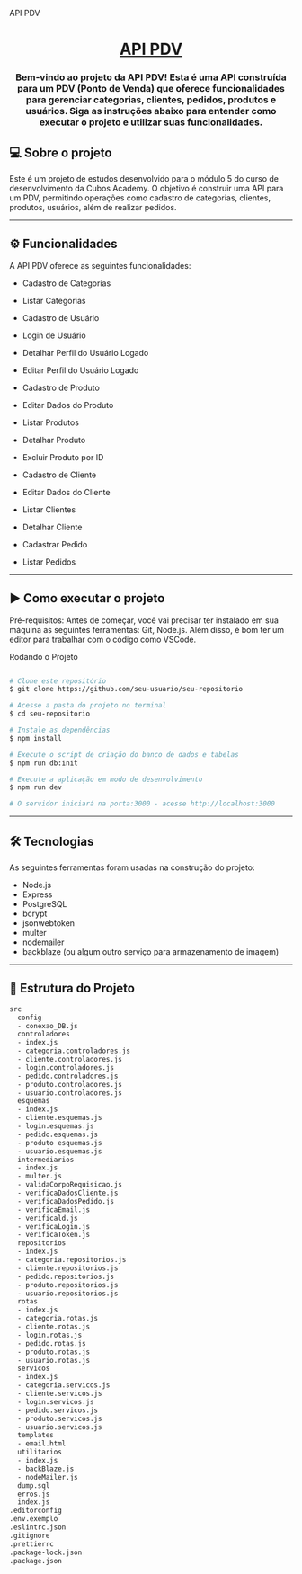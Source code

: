 API PDV
<h1 align="center">
    <a href="#" alt="API PDV"> API PDV </a>
</h1>
<h3 align="center">
    Bem-vindo ao projeto da API PDV! Esta é uma API construída para um PDV (Ponto de Venda) que oferece funcionalidades para gerenciar categorias, clientes, pedidos, produtos e usuários. Siga as instruções abaixo para entender como executar o projeto e utilizar suas funcionalidades.
</h3>

## 💻 Sobre o projeto
Este é um projeto de estudos desenvolvido para o módulo 5 do curso de desenvolvimento da Cubos Academy. O objetivo é construir uma API para um PDV, permitindo operações como cadastro de categorias, clientes, produtos, usuários, além de realizar pedidos.

---

## ⚙️ Funcionalidades
A API PDV oferece as seguintes funcionalidades:

- Cadastro de Categorias
- Listar Categorias

- Cadastro de Usuário
- Login de Usuário
- Detalhar Perfil do Usuário Logado
- Editar Perfil do Usuário Logado

- Cadastro de Produto
- Editar Dados do Produto
- Listar Produtos
- Detalhar Produto
- Excluir Produto por ID

- Cadastro de Cliente
- Editar Dados do Cliente
- Listar Clientes
- Detalhar Cliente

- Cadastrar Pedido
- Listar Pedidos

---

## ▶️ Como executar o projeto
Pré-requisitos:
Antes de começar, você vai precisar ter instalado em sua máquina as seguintes ferramentas:
Git, Node.js.
Além disso, é bom ter um editor para trabalhar com o código como VSCode.

Rodando o Projeto
```bash

# Clone este repositório
$ git clone https://github.com/seu-usuario/seu-repositorio

# Acesse a pasta do projeto no terminal
$ cd seu-repositorio

# Instale as dependências
$ npm install

# Execute o script de criação do banco de dados e tabelas
$ npm run db:init

# Execute a aplicação em modo de desenvolvimento
$ npm run dev

# O servidor iniciará na porta:3000 - acesse http://localhost:3000

```

---

## 🛠 Tecnologias
As seguintes ferramentas foram usadas na construção do projeto:

- Node.js
- Express
- PostgreSQL
- bcrypt
- jsonwebtoken
- multer
- nodemailer
- backblaze (ou algum outro serviço para armazenamento de imagem)

---

## 🧱 Estrutura do Projeto

```sh
src
  config
  - conexao_DB.js
  controladores
  - index.js
  - categoria.controladores.js
  - cliente.controladores.js
  - login.controladores.js
  - pedido.controladores.js
  - produto.controladores.js
  - usuario.controladores.js
  esquemas
  - index.js
  - cliente.esquemas.js
  - login.esquemas.js
  - pedido.esquemas.js
  - produto esquemas.js
  - usuario.esquemas.js
  intermediarios
  - index.js
  - multer.js
  - validaCorpoRequisicao.js
  - verificaDadosCliente.js
  - verificaDadosPedido.js
  - verificaEmail.js
  - verificald.js
  - verificaLogin.js
  - verificaToken.js
  repositorios
  - index.js
  - categoria.repositorios.js
  - cliente.repositorios.js
  - pedido.repositorios.js
  - produto.repositorios.js
  - usuario.repositorios.js
  rotas
  - index.js
  - categoria.rotas.js
  - cliente.rotas.js
  - login.rotas.js
  - pedido.rotas.js
  - produto.rotas.js
  - usuario.rotas.js
  servicos
  - index.js
  - categoria.servicos.js
  - cliente.servicos.js
  - login.servicos.js
  - pedido.servicos.js
  - produto.servicos.js
  - usuario.servicos.js
  templates
  - email.html
  utilitarios
  - index.js
  - backBlaze.js
  - nodeMailer.js
  dump.sql
  erros.js
  index.js
.editorconfig
.env.exemplo
.eslintrc.json
.gitignore
.prettierrc
.package-lock.json
.package.json

```
